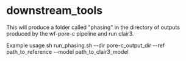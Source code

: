 # downstream_tools



This will produce a folder called "phasing" in the directory of outputs produced by the wf-pore-c pipeline and run clair3.

Example usage
sh run_phasing.sh --dir pore-c_output_dir --ref path_to_reference --model path_to_clair3_model